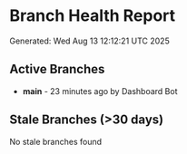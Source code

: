 # Branch Health Report
Generated: Wed Aug 13 12:12:21 UTC 2025

## Active Branches
- **main** - 23 minutes ago by Dashboard Bot

## Stale Branches (>30 days)
No stale branches found
